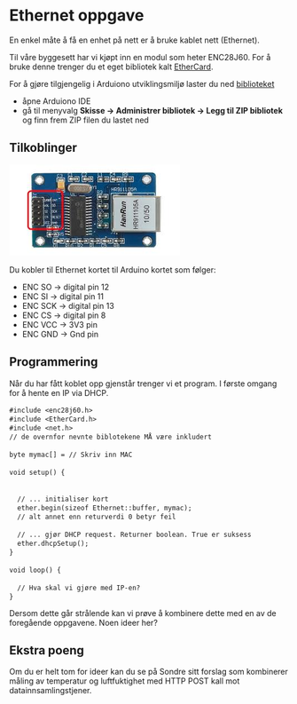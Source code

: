 # Ethernet oppgave
En enkel måte å få en enhet på nett er å bruke kablet nett (Ethernet).

Til våre byggesett har vi kjøpt inn en modul som heter ENC28J60.
For å bruke denne trenger du et eget bibliotek kalt [EtherCard](https://github.com/jcw/ethercard).

For å gjøre tilgjengelig i Arduiono utviklingsmiljø laster du ned [biblioteket](https://github.com/jcw/ethercard/archive/master.zip)

* åpne Arduiono IDE
* gå til menyvalg __Skisse -> Administrer bibliotek -> Legg til ZIP bibliotek__ og finn frem ZIP filen du lastet ned

## Tilkoblinger
![Ethernet kort](HR91105A.jpeg)

Du kobler til Ethernet kortet til Arduino kortet som følger:
* ENC SO -> digital pin 12
* ENC SI -> digital pin 11
* ENC SCK -> digital pin 13
* ENC CS -> digital pin 8
* ENC VCC -> 3V3 pin
* ENC GND -> Gnd pin

## Programmering

Når du har fått koblet opp gjenstår trenger vi et program. I første omgang for å hente en IP via DHCP.

```arduino
#include <enc28j60.h>
#include <EtherCard.h>
#include <net.h>
// de overnfor nevnte biblotekene MÅ være inkludert

byte mymac[] = // Skriv inn MAC

void setup() {


  // ... initialiser kort
  ether.begin(sizeof Ethernet::buffer, mymac);
  // alt annet enn returverdi 0 betyr feil

  // ... gjør DHCP request. Returner boolean. True er suksess
  ether.dhcpSetup();
}

void loop() {

  // Hva skal vi gjøre med IP-en?
}

```

Dersom dette går strålende kan vi prøve å kombinere dette med en av de foregående oppgavene. Noen ideer her?

## Ekstra poeng
Om du er helt tom for ideer kan du se på Sondre sitt forslag som kombinerer måling av temperatur og luftfuktighet med HTTP POST kall mot datainnsamlingstjener.
